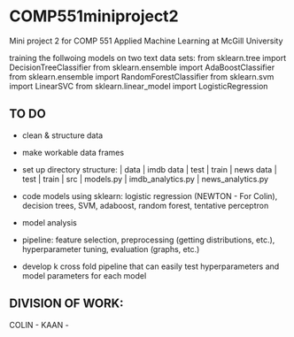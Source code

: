 # COMP551miniproject2
Mini project 2 for COMP 551 Applied Machine Learning at McGill University

training the follwoing models on two text data sets: 
    from sklearn.tree import DecisionTreeClassifier
    from sklearn.ensemble import AdaBoostClassifier
    from sklearn.ensemble import RandomForestClassifier
    from sklearn.svm import LinearSVC
    from sklearn.linear_model import LogisticRegression
    
## TO DO 
- clean & structure data
- make workable data frames 
- set up directory structure:
    | data 
        | imdb data
            | test 
            | train
        | news data
            | test
            | train
    | src 
        | models.py 
        | imdb_analytics.py
        | news_analytics.py
  
 - code models using sklearn: logistic regression (NEWTON - For Colin), decision trees, SVM, adaboost, random forest, tentative perceptron
 - model analysis 
 - pipeline: feature selection, preprocessing (getting distributions, etc.), hyperparameter tuning, evaluation (graphs, etc.)
 - develop k cross fold pipeline that can easily test hyperparameters and model parameters for each model 

## DIVISION OF WORK: 
COLIN - 
KAAN - 

